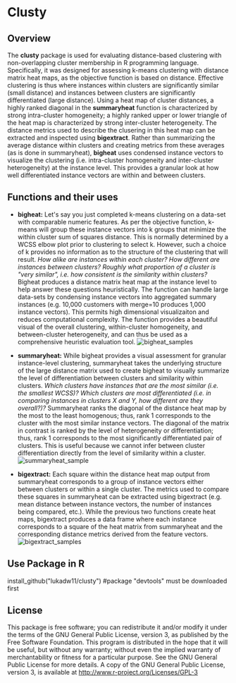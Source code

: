 # Clusty

## Overview
The **clusty** package is used for evaluating distance-based clustering with non-overlapping cluster membership in R programming language. Specifically, it was designed for assessing k-means clustering with distance matrix heat maps, as the objective function is based on distance. Effective clustering is thus where instances within clusters are significantly similar (small distance) and instances between clusters are significantly differentiated (large distance). Using a heat map of cluster distances, a highly ranked diagonal in the **summaryheat** function is characterized by strong intra-cluster homogeneity; a highly ranked upper or lower triangle of the heat map is characterized by strong inter-cluster heterogeneity. The distance metrics used to describe the clusering in this heat map can be extracted and inspected using **bigextract**. Rather than summarizing the average distance within clusters and creating metrics from these averages (as is done in summaryheat), **bigheat** uses condensed instance vectors to visualize the clustering (i.e. intra-cluster homogeneity and inter-cluster heterogeneity) at the instance level. This provides a granular look at how well differentiated instance vectors are within and between clusters. 

## Functions and their uses
- **bigheat:** Let's say you just completed k-means clustering on a data-set with comparable numeric features. As per the objective function, k-means will group these instance vectors into k groups that minimize the within cluster sum of squares distance. This is normally determined by a WCSS elbow plot prior to clustering to select k. However, such a choice of k provides no information as to the structure of the clustering that will result. *How alike are instances within each cluster? How different are instances between clusters? Roughly what proportion of a cluster is "very similar", i.e. how consistent is the similarity within clusters?* Bigheat produces a distance matrix heat map at the instance level to help answer these questions heuristically. The function can handle large data-sets by condensing instance vectors into aggregated summary instances (e.g. 10,000 customers with merge=10 produces 1,000 instance vectors). This permits high dimensional visualizaiton and reduces computational complexity. The function provides a beautiful visual of the overall clustering, within-cluster homogeneity, and between-cluster heterogeneity, and can thus be used as a comprehensive heuristic evaluation tool.
![bigheat_samples](https://cloud.githubusercontent.com/assets/16897939/18616774/4db7677e-7db9-11e6-9680-9fabf114ba3f.PNG)

- **summaryheat:** While bigheat provides a visual assessment for granular instance-level clustering, summaryheat takes the underlying structure of the large distance matrix used to create bigheat to visually summarize the level of differentiation between clusters and similarity within clusters. *Which clusters have instances that are the most similar (i.e. the smallest WCSS)? Which clusters are most differentiated (i.e. in comparing instances in clusters X and Y, how different are they overall?)?* Summaryheat ranks the diagonal of the distance heat map by the most to the least homogenous; thus, rank 1 corresponds to the cluster with the most similar instance vectors. The diagonal of the matrix in contrast is ranked by the level of heterogeneity or differentiation; thus, rank 1 corresponds to the most significantly differentiated pair of clusters. This is useful because we cannot infer between cluster differentiation directly from the level of similarity within a cluster. 
![summaryheat_sample](https://cloud.githubusercontent.com/assets/16897939/18616789/85abc72e-7db9-11e6-962d-08586f505d3a.png)

- **bigextract:** Each square within the distance heat map output from summaryheat corresponds to a group of instance vectors either between clusters or within a single cluster. The metrics used to compare these squares in summaryheat can be extracted using bigextract (e.g. mean distance between instance vectors, the number of instances being compared, etc.). While the previous two functions create heat maps, bigextract produces a data frame where each instance corresponds to a square of the heat matrix from summaryheat and the corresponding distance metrics derived from the feature vectors.
![bigextract_samples](C://Users//Derek//Desktop//summaryheatp.png)

## Use Package in R
install_github("lukadw11/clusty") #package "devtools" must be downloaded first

## License
This package is free software; you can redistribute it and/or modify it under the terms of the GNU General Public License, version 3, as published by the Free Software Foundation. This program is distributed in the hope that it will be useful, but without any warranty; without even the implied warranty of merchantability or fitness for a particular purpose. See the GNU General Public License for more details. A copy of the GNU General Public License, version 3, is available at http://www.r-project.org/Licenses/GPL-3
